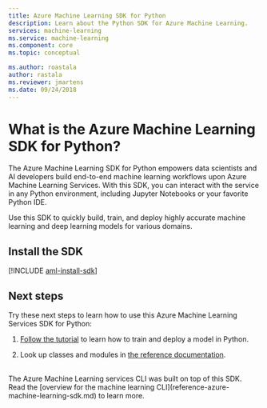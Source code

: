 ```yaml
---
title: Azure Machine Learning SDK for Python
description: Learn about the Python SDK for Azure Machine Learning. 
services: machine-learning
ms.service: machine-learning
ms.component: core
ms.topic: conceptual

ms.author: roastala
author: rastala
ms.reviewer: jmartens
ms.date: 09/24/2018
---
```

# What is the Azure Machine Learning SDK for Python?

The Azure Machine Learning SDK for Python empowers data scientists and AI developers build end-to-end machine learning workflows upon Azure Machine Learning Services. With this SDK, you can interact with the service in any Python environment, including Jupyter Notebooks or your favorite Python IDE.

Use this SDK to quickly build, train, and deploy highly accurate machine learning and deep learning models for various domains. 

## Install the SDK

[!INCLUDE [aml-install-sdk](../../../includes/aml-install-sdk.md)]

## Next steps

Try these next steps to learn how to use this Azure Machine Learning Services SDK for Python:

1. [Follow the tutorial](tutorial-train-models-with-aml.md) to learn how to train and deploy a model in Python.

1. Look up classes and modules in [the reference documentation](https://docs.microsoft.com/python/api/overview/azure-ml-sdk/azure-ml-sdk-overview/).

<br>
The Azure Machine Learning services CLI was built on top of this SDK. Read the [overview for the machine learning CLI](reference-azure-machine-learning-sdk.md) to learn more.